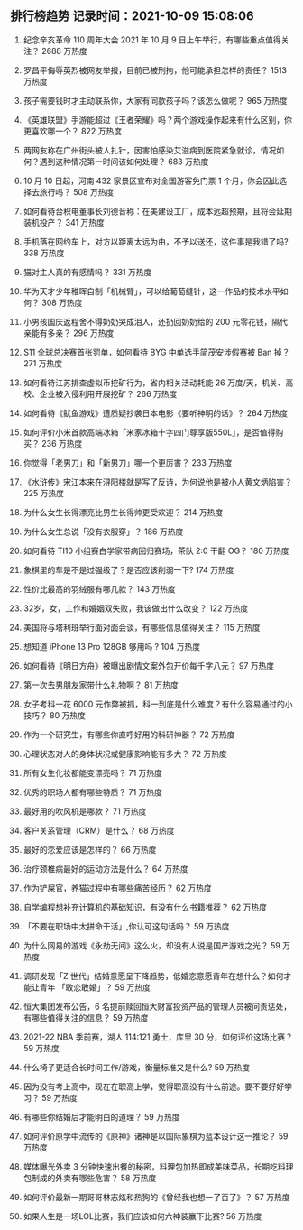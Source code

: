 
## 排行榜趋势 记录时间：2021-10-09 15:08:06
  
  1. 纪念辛亥革命 110 周年大会 2021 年 10 月 9 日上午举行，有哪些重点值得关注？ 2688 万热度
    
  2. 罗昌平侮辱英烈被网友举报，目前已被刑拘，他可能承担怎样的责任？ 1513 万热度
    
  3. 孩子需要钱时才主动联系你，大家有同款孩子吗？该怎么做呢？ 965 万热度
    
  4. 《英雄联盟》手游能超过《王者荣耀》吗？两个游戏操作起来有什么区别，你更喜欢哪一个？ 822 万热度
    
  5. 两网友称在广州街头被人扎针，因害怕感染艾滋病到医院紧急就诊，情况如何？遇到这种情况第一时间该如何处理？ 683 万热度
    
  6. 10 月 10 日起，河南 432 家景区宣布对全国游客免门票 1 个月，你会因此选择去旅行吗？ 508 万热度
    
  7. 如何看待台积电董事长刘德音称：在美建设工厂，成本远超预期，且将会延期装机投产？ 341 万热度
    
  8. 手机落在网约车上，对方以距离太远为由，不予以送还，这件事是我错了吗? 338 万热度
    
  9. 猫对主人真的有感情吗？ 331 万热度
    
  10. 华为天才少年稚晖自制「机械臂」，可以给葡萄缝针，这一作品的技术水平如何？ 308 万热度
    
  11. 小男孩国庆返程舍不得奶奶哭成泪人，还扔回奶奶给的 200 元零花钱，隔代亲能有多亲？ 296 万热度
    
  12. S11 全球总决赛首张罚单，如何看待 BYG 中单选手简茂安涉假赛被 Ban 掉？ 271 万热度
    
  13. 如何看待江苏排查虚拟币挖矿行为，省内相关活动耗能 26 万度/天，机关、高校、企业被入侵利用开展挖矿？ 266 万热度
    
  14. 如何看待《鱿鱼游戏》遭质疑抄袭日本电影《要听神明的话》？ 264 万热度
    
  15. 如何评价小米首款高端冰箱「米家冰箱十字四门尊享版550L」，是否值得购买？ 236 万热度
    
  16. 你觉得「老男刀」和「新男刀」哪一个更厉害？ 233 万热度
    
  17. 《水浒传》宋江本来在浔阳楼就是写了反诗，为何说他是被小人黄文炳陷害？ 225 万热度
    
  18. 为什么女生长得漂亮比男生长得帅更受欢迎？ 214 万热度
    
  19. 为什么女生总说「没有衣服穿」？ 186 万热度
    
  20. 如何看待 TI10 小组赛白学家带病回归赛场，茶队 2:0 干翻 OG？ 180 万热度
    
  21. 象棋里的车是不是过强级了？是否应该削弱一下? 174 万热度
    
  22. 性价比最高的羽绒服有哪几款？ 143 万热度
    
  23. 32岁，女，工作和婚姻双失败，我该做出什么改变？ 122 万热度
    
  24. 美国将与塔利班举行面对面会谈，有哪些信息值得关注？ 115 万热度
    
  25. 想知道 iPhone 13 Pro 128GB 够用吗 ? 104 万热度
    
  26. 如何看待《明日方舟》被曝出剧情文案外包开价每千字八元？ 97 万热度
    
  27. 第一次去男朋友家带什么礼物啊？ 81 万热度
    
  28. 女子考科一花 6000 元作弊被抓，科一到底是什么难度？有什么容易通过的小技巧？ 80 万热度
    
  29. 作为一个研究生，有哪些你直呼好用的科研神器？ 72 万热度
    
  30. 心理状态对人的身体状况或健康影响能有多大？ 72 万热度
    
  31. 所有女生化妆都能变漂亮吗？ 71 万热度
    
  32. 优秀的职场人都有哪些特质？ 71 万热度
    
  33. 最好用的吹风机是哪款？ 71 万热度
    
  34. 客户关系管理（CRM）是什么？ 68 万热度
    
  35. 最好的恋爱应该是怎样的？ 66 万热度
    
  36. 治疗颈椎病最好的运动方法是什么？ 64 万热度
    
  37. 作为铲屎官，养猫过程中有哪些痛苦经历？ 62 万热度
    
  38. 自学编程想补充计算机的基础知识，有没有什么书籍推荐？ 62 万热度
    
  39. 「不要在职场中太拼命干活」,你认可这句话吗？ 59 万热度
    
  40. 为什么网易的游戏《永劫无间》这么火，却没有人说是国产游戏之光？ 59 万热度
    
  41. 调研发现「Z 世代」结婚意愿呈下降趋势，低婚恋意愿青年在想什么？如何才能让青年 「敢恋敢婚」？ 59 万热度
    
  42. 恒大集团发布公告，6 名提前赎回恒大财富投资产品的管理人员被问责惩处，有哪些值得关注的信息？ 59 万热度
    
  43. 2021-22 NBA 季前赛，湖人 114:121 勇士，库里 30 分，如何评价这场比赛？ 59 万热度
    
  44. 什么椅子更适合长时间工作/游戏，衡量标准又是什么? 59 万热度
    
  45. 因为没有考上高中，现在在职高上学，觉得职高没有什么前途。要不要好好学习？ 59 万热度
    
  46. 有哪些你结婚后才能明白的道理？ 59 万热度
    
  47. 如何评价原学中流传的《原神》诸神是以国际象棋为蓝本设计这一推论？ 59 万热度
    
  48. 媒体曝光外卖 3 分钟快速出餐的秘密，料理包加热即成美味菜品，长期吃料理包制成的外卖有哪些危害？ 58 万热度
    
  49. 如何评价最新一期哥哥林志炫和热狗的《曾经我也想一了百了》？ 57 万热度
    
  50. 如果人生是一场LOL比赛，我们应该如何六神装赢下比赛? 56 万热度
    